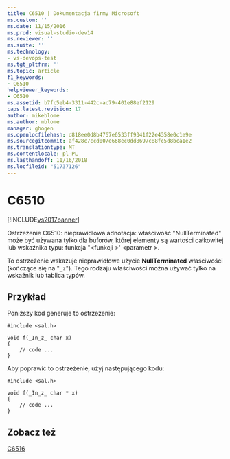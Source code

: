 ```yaml
---
title: C6510 | Dokumentacja firmy Microsoft
ms.custom: ''
ms.date: 11/15/2016
ms.prod: visual-studio-dev14
ms.reviewer: ''
ms.suite: ''
ms.technology:
- vs-devops-test
ms.tgt_pltfrm: ''
ms.topic: article
f1_keywords:
- C6510
helpviewer_keywords:
- C6510
ms.assetid: b7fc5eb4-3311-442c-ac79-401e88ef2129
caps.latest.revision: 17
author: mikeblome
ms.author: mblome
manager: ghogen
ms.openlocfilehash: d818ee0d8b4767e6533ff9341f22e4358e0c1e9e
ms.sourcegitcommit: af428c7ccd007e668ec0dd8697c88fc5d8bca1e2
ms.translationtype: MT
ms.contentlocale: pl-PL
ms.lasthandoff: 11/16/2018
ms.locfileid: "51737126"
---
```

# <a name="c6510"></a>C6510
[!INCLUDE[vs2017banner](../includes/vs2017banner.md)]

Ostrzeżenie C6510: nieprawidłowa adnotacja: właściwość "NullTerminated" może być używana tylko dla buforów, której elementy są wartości całkowitej lub wskaźnika typu: funkcja "\<funkcji >' \<parametr >.  
  
 To ostrzeżenie wskazuje nieprawidłowe użycie **NullTerminated** właściwości (kończące się na "`_z`"). Tego rodzaju właściwości można używać tylko na wskaźnik lub tablica typów.  
  
## <a name="example"></a>Przykład  
 Poniższy kod generuje to ostrzeżenie:  
  
```  
#include <sal.h>  
  
void f(_In_z_ char x)  
{  
    // code ...  
}  
```  
  
 Aby poprawić to ostrzeżenie, użyj następującego kodu:  
  
```  
#include <sal.h>  
  
void f(_In_z_ char * x)  
{  
    // code ...  
}  
```  
  
## <a name="see-also"></a>Zobacz też  
 [C6516](../code-quality/c6516.md)



